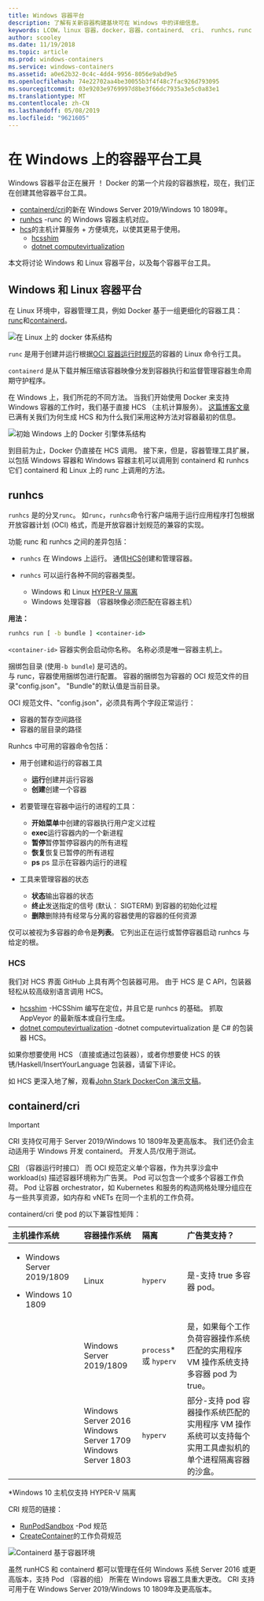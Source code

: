 ```yaml
---
title: Windows 容器平台
description: 了解有关新容器构建基块可在 Windows 中的详细信息。
keywords: LCOW，linux 容器，docker，容器，containerd、 cri、 runhcs，runc
author: scooley
ms.date: 11/19/2018
ms.topic: article
ms.prod: windows-containers
ms.service: windows-containers
ms.assetid: a0e62b32-0c4c-4dd4-9956-8056e9abd9e5
ms.openlocfilehash: 74e22702aa4be30055b3f4f48c7fac926d793095
ms.sourcegitcommit: 03e9203e9769997d8be3f66dc7935a3e5c0a83e1
ms.translationtype: MT
ms.contentlocale: zh-CN
ms.lasthandoff: 05/08/2019
ms.locfileid: "9621605"
---
```

# <a name="container-platform-tools-on-windows"></a>在 Windows 上的容器平台工具

Windows 容器平台正在展开 ！ Docker 的第一个片段的容器旅程，现在，我们正在创建其他容器平台工具。

* [containerd/cri](https://github.com/containerd/cri)的新在 Windows Server 2019/Windows 10 1809年。
* [runhcs](https://github.com/Microsoft/hcsshim/tree/master/cmd/runhcs) -runc 的 Windows 容器主机对应。
* [hcs](https://docs.microsoft.com/virtualization/api/)的主机计算服务 + 方便填充，以使其更易于使用。
  * [hcsshim](https://github.com/microsoft/hcsshim)
  * [dotnet computevirtualization](https://github.com/microsoft/dotnet-computevirtualization)

本文将讨论 Windows 和 Linux 容器平台，以及每个容器平台工具。

## <a name="windows-and-linux-container-platform"></a>Windows 和 Linux 容器平台

在 Linux 环境中，容器管理工具，例如 Docker 基于一组更细化的容器工具： [runc](https://github.com/opencontainers/runc)和[containerd](https://containerd.io/)。

![在 Linux 上的 docker 体系结构](media/docker-on-linux.png)

`runc` 是用于创建并运行根据[OCI 容器运行时规范](https://github.com/opencontainers/runtime-spec)的容器的 Linux 命令行工具。

`containerd` 是从下载并解压缩该容器映像分发到容器执行和监督管理容器生命周期守护程序。

在 Windows 上，我们所花的不同方法。  当我们开始使用 Docker 来支持 Windows 容器的工作时，我们基于直接 HCS （主机计算服务）。  [这篇博客文章](https://techcommunity.microsoft.com/t5/Containers/Introducing-the-Host-Compute-Service-HCS/ba-p/382332)已满有关我们为何生成 HCS 和为什么我们采用这种方法对容器最初的信息。

![初始 Windows 上的 Docker 引擎体系结构](media/hcs.png)

到目前为止，Docker 仍直接在 HCS 调用。 接下来，但是，容器管理工具扩展，以包括 Windows 容器和 Windows 容器主机可以调用到 containerd 和 runhcs 它们 containerd 和 Linux 上的 runc 上调用的方法。

## <a name="runhcs"></a>runhcs

`runhcs` 是的分叉`runc`。  如`runc`，`runhcs`命令行客户端用于运行应用程序打包根据开放容器计划 (OCI) 格式，而是开放容器计划规范的兼容的实现。

功能 runc 和 runhcs 之间的差异包括：

* `runhcs` 在 Windows 上运行。  通信[HCS](containerd.md#hcs)创建和管理容器。
* `runhcs` 可以运行各种不同的容器类型。

  * Windows 和 Linux [HYPER-V 隔离](../manage-containers/hyperv-container.md)
  * Windows 处理容器 （容器映像必须匹配在容器主机）

**用法：**

``` cmd
runhcs run [ -b bundle ] <container-id>
```

`<container-id>` 容器实例会启动你名称。 名称必须是唯一容器主机上。

捆绑包目录 (使用`-b bundle`) 是可选的。  
与 runc，容器使用捆绑包进行配置。 容器的捆绑包为容器的 OCI 规范文件的目录"config.json"。  "Bundle"的默认值是当前目录。

OCI 规范文件、"config.json"，必须具有两个字段正常运行：

* 容器的暂存空间路径
* 容器的层目录的路径

Runhcs 中可用的容器命令包括：

* 用于创建和运行的容器工具
  * **运行**创建并运行容器
  * **创建**创建一个容器

* 若要管理在容器中运行的进程的工具：
  * **开始菜单**中创建的容器执行用户定义过程
  * **exec**运行容器内的一个新进程
  * **暂停**暂停暂停容器内的所有进程
  * **恢复**恢复已暂停的所有进程
  * **ps** ps 显示在容器内运行的进程

* 工具来管理容器的状态
  * **状态**输出容器的状态
  * **终止**发送指定的信号 (默认： SIGTERM) 到容器的初始化过程
  * **删除**删除持有经常与分离的容器使用的容器的任何资源

仅可以被视为多容器的命令是**列表**。  它列出正在运行或暂停容器启动 runhcs 与给定的根。

### <a name="hcs"></a>HCS

我们对 HCS 界面 GitHub 上具有两个包装器可用。 由于 HCS 是 C API，包装器轻松从较高级别语言调用 HCS。  

* [hcsshim](https://github.com/microsoft/hcsshim) -HCSShim 编写在定位，并且它是 runhcs 的基础。
抓取 AppVeyor 的最新版本或自行生成。
* [dotnet computevirtualization](https://github.com/microsoft/dotnet-computevirtualization) -dotnet computevirtualization 是 C# 的包装器 HCS。

如果你想要使用 HCS （直接或通过包装器），或者你想要使 HCS 的铁锈/Haskell/InsertYourLanguage 包装器，请留下评论。

如 HCS 更深入地了解，观看[John Stark DockerCon 演示文稿](https://www.youtube.com/watch?v=85nCF5S8Qok)。

## <a name="containerdcri"></a>containerd/cri

> [!IMPORTANT]
> CRI 支持仅可用于 Server 2019/Windows 10 1809年及更高版本。  我们还仍会主动适用于 Windows 开发 containerd。
> 开发人员/仅用于测试。

[CRI](https://github.com/kubernetes/kubernetes/blob/master/pkg/kubelet/apis/cri/runtime/v1alpha2/api.proto) （容器运行时接口） 而 OCI 规范定义单个容器，作为共享沙盒中 workload(s) 描述容器环境称为广告荚。  Pod 可以包含一个或多个容器工作负荷。  Pod 让容器 orchestrator，如 Kubernetes 和服务的构造网格处理分组应在与一些共享资源，如内存和 vNETs 在同一个主机的工作负荷。

containerd/cri 使 pod 的以下兼容性矩阵：

| 主机操作系统 | 容器操作系统 | 隔离 | 广告荚支持？ |
|:-------------------------------------------------------------------------|:-----------------------------------------------------------------------------|:---------------------|:-----------------------------------------------------------------------------------------------------------------------------------------------------|
| <ul><li>Windows Server 2019/1809</ul></li><ul><li>Windows 10 1809</ul></li> | Linux | `hyperv` | 是-支持 true 多容器 pod。 |
|  | Windows Server 2019/1809 | `process`* 或 `hyperv` | 是，如果每个工作负荷容器操作系统匹配的实用程序 VM 操作系统支持多容器 pod 为 true。 |
|  | Windows Server 2016</br>Windows Server 1709</br>Windows Server 1803 | `hyperv` | 部分-支持 pod 容器操作系统匹配的实用程序 VM 操作系统可以支持每个实用工具虚拟机的单个进程隔离容器的沙盒。 |

\*Windows 10 主机仅支持 HYPER-V 隔离

CRI 规范的链接：

* [RunPodSandbox](https://github.com/kubernetes/kubernetes/blob/master/pkg/kubelet/apis/cri/runtime/v1alpha2/api.proto#L24) -Pod 规范
* [CreateContainer](https://github.com/kubernetes/kubernetes/blob/master/pkg/kubelet/apis/cri/runtime/v1alpha2/api.proto#L47)的工作负荷规范

![Containerd 基于容器环境](media/containerd-platform.png)

虽然 runHCS 和 containerd 都可以管理在任何 Windows 系统 Server 2016 或更高版本，支持 Pod （容器的组） 所需在 Windows 容器工具重大更改。  CRI 支持可用于在 Windows Server 2019/Windows 10 1809年及更高版本。
